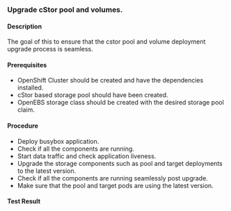 ### Upgrade cStor pool and volumes.

#### Description
The goal of this to ensure that the cstor pool and volume deployment upgrade process is seamless.

#### Prerequisites
- OpenShift Cluster should be created and have the dependencies installed.
- cStor based storage pool should have been created.
- OpenEBS storage class should be created with the desired storage pool claim.

#### Procedure
- Deploy busybox application.
- Check if all the components are running.
- Start data traffic and check application liveness.
- Upgrade the storage components such as pool and target deployments to the latest version.
- Check if all the components are running seamlessly post upgrade.
- Make sure that the pool and target pods are using the latest version.

#### Test Result 
 
